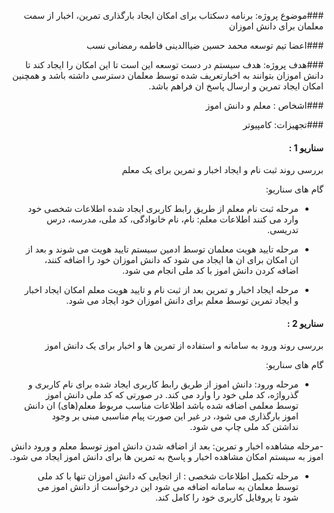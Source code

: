 <div dir="rtl">


###موضوع پروژه‌:
  برنامه دسکتاب برای امکان ایجاد بارگذاری تمرین، اخبار از سمت معلمان برای دانش اموزان

###اعضا تیم توسعه
 محمد حسین ضیاالدینی  فاطمه رمضانی نسب
 
 

###هدف پروژه:
هدف سیستم در دست توسعه این است تا این امکان را ایجاد کند تا دانش اموزان بتوانند به اخبارتعریف شده توسط معلمان دسترسی داشته باشد و همچنین امکان ایجاد تمرین و ارسال پاسخ ان فراهم باشد.  

###اشخاص :
معلم و دانش اموز

###تجهیزات:
 کامپیوتر 



#### سناریو 1 :

 بررسی روند ثبت نام و ایجاد اخبار و تمرین برای یک معلم 

گام های سناریو:

- مرحله ثبت نام
معلم از طریق رابط کاربری ایجاد شده اطلاعات شخصی خود وارد می کنند
اطلاعات معلم:‌  نام، نام خانوادگی، کد ملی، مدرسه، درس تدریسی.

- مرحله تایید هویت
معلمان توسط ادمین سیستم تایید هویت می شوند و بعد از ان امکان برای ان ها ایجاد می شود که دانش اموزان خود را اضافه کنند، اضافه کردن دانش اموز با کد ملی انجام می شود.

- مرحله ایجاد اخبار و تمرین
بعد از ثبت نام و تایید هویت معلم امکان ایجاد اخبار و ایجاد تمرین توسط معلم برای دانش اموزان خود ایجاد می شود.





#### سناریو 2  :    

 بررسی روند ورود به سامانه و استفاده از تمرین ها و اخبار برای یک دانش اموز 

گام های سناریو:

- مرحله ورود:
دانش اموز از طریق رابط کاربری ایجاد شده  برای نام کاربری و گذرواژه، کد ملی خود را وارد 
می کند. در صورتی که کد ملی دانش اموز توسط معلمی اضافه شده باشد اطلاعات مناسب مربوط 	معلم(های) ان دانش اموز بارگذاری می شود، در غیر این صورت پیام مناسبی مبنی بر وجود نداشتن کد ملی چاپ می شود.
	
-مرحله مشاهده اخبار و تمرین:
بعد از اضافه شدن دانش اموز توسط معلم و ورود دانش اموز به سیستم امکان مشاهده اخبار و پاسخ به تمرین ها برای دانش اموز ایجاد می شود.

- مرحله تکمیل اطلاعات شخصی :
از انجایی که دانش اموزان تنها با کد ملی توسط معلمان به سامانه اضافه می شود این درخواست از دانش اموز می شود تا پروفایل کاربری خود را کامل کند.
 





</div>
